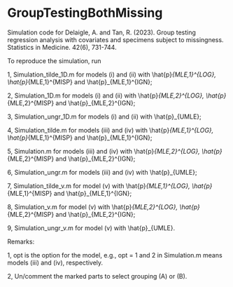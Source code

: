 # GroupTestingBothMissing
Simulation code for Delaigle, A. and Tan, R. (2023). Group testing regression analysis with covariates  and specimens subject to missingness. Statistics in Medicine. 42(6), 731-744.

To reproduce the simulation, run

1, Simulation_tilde_1D.m for models (i) and (ii) with \hat{p}_{MLE,1}^{LOG}, \hat{p}_{MLE,1}^{MISP} and \hat{p}_{MLE,1}^{IGN};

2, Simulation_1D.m for models (i) and (ii) with \hat{p}_{MLE,2}^{LOG}, \hat{p}_{MLE,2}^{MISP} and \hat{p}_{MLE,2}^{IGN};

3, Simulation_ungr_1D.m for models (i) and (ii) with \hat{p}_{UMLE};

4, Simulation_tilde.m for models (iii) and (iv) with \hat{p}_{MLE,1}^{LOG}, \hat{p}_{MLE,1}^{MISP} and \hat{p}_{MLE,1}^{IGN};

5, Simulation.m for models (iii) and (iv) with \hat{p}_{MLE,2}^{LOG}, \hat{p}_{MLE,2}^{MISP} and \hat{p}_{MLE,2}^{IGN};

6, Simulation_ungr.m for models (iii) and (iv) with \hat{p}_{UMLE};

7, Simulation_tilde_v.m for model (v) with \hat{p}_{MLE,1}^{LOG}, \hat{p}_{MLE,1}^{MISP} and \hat{p}_{MLE,1}^{IGN};

8, Simulation_v.m for model (v) with \hat{p}_{MLE,2}^{LOG}, \hat{p}_{MLE,2}^{MISP} and \hat{p}_{MLE,2}^{IGN};

9, Simulation_ungr_v.m for model (v) with \hat{p}_{UMLE}.

Remarks:

1, opt is the option for the model, e.g., opt = 1 and 2 in Simulation.m means models (iii) and (iv), respectively.

2, Un/comment the marked parts to select grouping (A) or (B).
